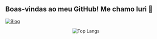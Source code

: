 ## Boas-vindas ao meu GitHub! Me chamo Iuri 🦇 

[![Blog](https://img.shields.io/badge/LinkedIn-0077B5?style=for-the-badge&logo=linkedin&logoColor=white)](https://www.linkedin.com/in/iuri-viana-3baa97283/)

<div align="center">
  <img src="https://github-readme-stats.vercel.app/api/top-langs/?username=Drakhull&layout=compact" alt="Top Langs" />
</div>

<!--
**Drakhull/Drakhull** is a ✨ _special_ ✨ repository because its `README.md` (this file) appears on your GitHub profile.

Here are some ideas to get you started:

- 🔭 I’m currently working on ...
- 🌱 I’m currently learning ...
- 👯 I’m looking to collaborate on ...
- 🤔 I’m looking for help with ...
- 💬 Ask me about ...
- 📫 How to reach me: ...
- 😄 Pronouns: ...
- ⚡ Fun fact: ...
-->
